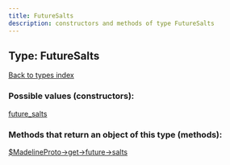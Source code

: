 ```yaml
---
title: FutureSalts
description: constructors and methods of type FutureSalts
---
```

## Type: FutureSalts  
[Back to types index](index.md)



### Possible values (constructors):

[future\_salts](../constructors/future_salts.md)  



### Methods that return an object of this type (methods):

[$MadelineProto->get->future->salts](../methods/get_future_salts.md)  



